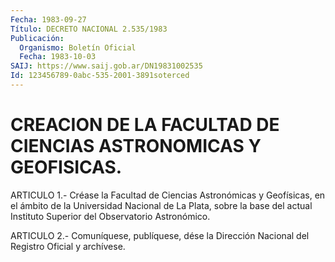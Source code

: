 ```yaml
---
Fecha: 1983-09-27
Título: DECRETO NACIONAL 2.535/1983
Publicación:
  Organismo: Boletín Oficial
  Fecha: 1983-10-03
SAIJ: https://www.saij.gob.ar/DN19831002535
Id: 123456789-0abc-535-2001-3891soterced
---
```

# CREACION DE LA FACULTAD DE CIENCIAS ASTRONOMICAS Y GEOFISICAS.

<a id="1"></a>
ARTICULO  1.-  Créase  la  Facultad de Ciencias Astronómicas y Geofísicas, en el ámbito de la Universidad  Nacional  de  La Plata, sobre  la  base  del  actual  Instituto  Superior  del Observatorio Astronómico.

<a id="2"></a>
ARTICULO  2.-  Comuníquese,  publíquese,  dése  la  Dirección Nacional del Registro Oficial y archívese.